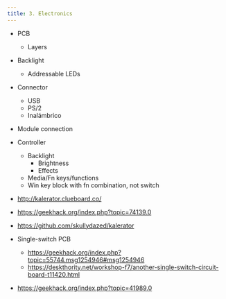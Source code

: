 ```yaml
---
title: 3. Electronics
---
```


- PCB
  - Layers
- Backlight
  - Addressable LEDs
- Connector
  - USB
  - PS/2
  - Inalámbrico
- Module connection
- Controller
  - Backlight
    - Brightness
	- Effects
  - Media/Fn keys/functions
  - Win key block with fn combination, not switch


- http://kalerator.clueboard.co/
- https://geekhack.org/index.php?topic=74139.0
- https://github.com/skullydazed/kalerator

- Single-switch PCB
  - https://geekhack.org/index.php?topic=55744.msg1254946#msg1254946
  - https://deskthority.net/workshop-f7/another-single-switch-circuit-board-t11420.html


- https://geekhack.org/index.php?topic=41989.0
